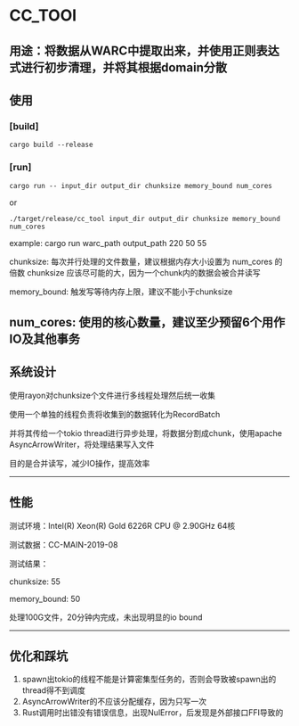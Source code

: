 # CC_TOOl

用途：将数据从WARC中提取出来，并使用正则表达式进行初步清理，并将其根据domain分散
---

## 使用

### [build]

```
cargo build --release
```

### [run]

```
cargo run -- input_dir output_dir chunksize memory_bound num_cores
```

or

```
./target/release/cc_tool input_dir output_dir chunksize memory_bound num_cores
```

example: cargo run warc_path output_path 220 50 55

chunksize: 每次并行处理的文件数量，建议根据内存大小设置为 num_cores 的倍数
chunksize 应该尽可能的大，因为一个chunk内的数据会被合并读写

memory_bound: 触发写等待内存上限，建议不能小于chunksize

num_cores: 使用的核心数量，建议至少预留6个用作IO及其他事务
---

## 系统设计

使用rayon对chunksize个文件进行多线程处理然后统一收集

使用一个单独的线程负责将收集到的数据转化为RecordBatch

并将其传给一个tokio thread进行异步处理，将数据分割成chunk，使用apache AsyncArrowWriter，将处理结果写入文件

目的是合并读写，减少IO操作，提高效率

---

## 性能

测试环境：Intel(R) Xeon(R) Gold 6226R CPU @ 2.90GHz 64核

测试数据：CC-MAIN-2019-08

测试结果：

chunksize: 55

memory_bound: 50

处理100G文件，20分钟内完成，未出现明显的io bound

---

## 优化和踩坑

1. spawn出tokio的线程不能是计算密集型任务的，否则会导致被spawn出的thread得不到调度
2. AsyncArrowWriter的不应该分配缓存，因为只写一次
3. Rust调用时出错没有错误信息，出现NulError，后发现是外部接口FFI导致的
